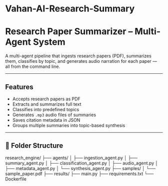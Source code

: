 # Vahan-AI-Research-Summary

# Research Paper Summarizer – Multi-Agent System

A multi-agent pipeline that ingests research papers (PDF), summarizes them, classifies by topic, and generates audio narration for each paper — all from the command line.

---

## Features
- Accepts research papers as PDF
- Extracts and summarizes full text
- Classifies into predefined topics
- Generates `.mp3` audio files of summaries
- Saves citation metadata in JSON
- Groups multiple summaries into topic-based synthesis

---

## 📁 Folder Structure
research_engine/
├── agents/
│   ├── ingestion_agent.py
│   ├── summary_agent.py
│   ├── classification_agent.py
│   ├── audio_agent.py
│   ├── metadata_agent.py
│   └── synthesis_agent.py
├── samples/
│   └── sample_paper.pdf
├── results/
├── main.py
├── requirements.txt
└── Dockerfile
